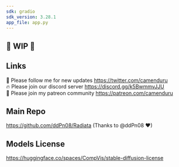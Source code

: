 ```yaml
---
sdk: gradio
sdk_version: 3.28.1
app_file: app.py
---
```


## 🚦 WIP 🚦

## Links

🐣 Please follow me for new updates https://twitter.com/camenduru <br />
🔥 Please join our discord server https://discord.gg/k5BwmmvJJU <br />
🥳 Please join my patreon community https://patreon.com/camenduru <br />

## Main Repo
https://github.com/ddPn08/Radiata (Thanks to @ddPn08 ❤)

## Models License
https://huggingface.co/spaces/CompVis/stable-diffusion-license
